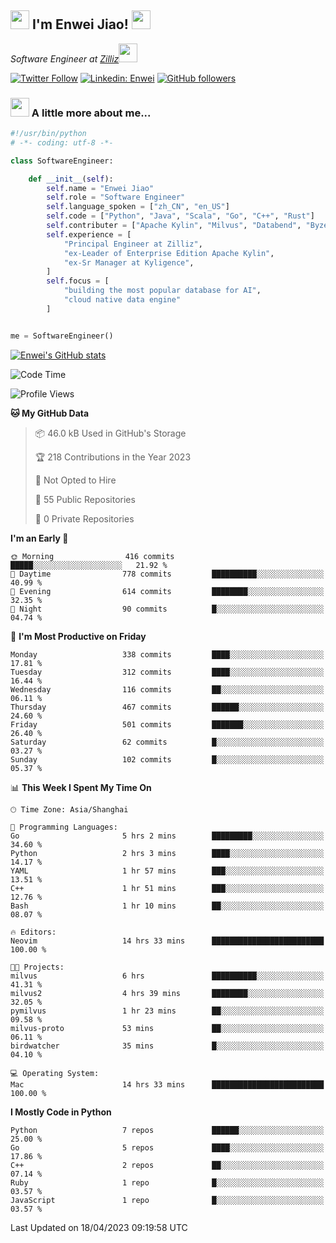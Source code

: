 <h2><img src="https://emojis.slackmojis.com/emojis/images/1531849430/4246/blob-sunglasses.gif?1531849430" width="30"/> I'm  Enwei Jiao! <img src="https://media.giphy.com/media/juBt25nT1KGys/giphy.gif" width=30> </h2>
<!-- <img align='right' src="https://media.giphy.com/media/M9gbBd9nbDrOTu1Mqx/giphy.gif" width="230"> -->
<p><em>Software Engineer at <a href="https://zilliz.com/">Zilliz</a><img src="https://media.giphy.com/media/WUlplcMpOCEmTGBtBW/giphy.gif" width="30"></em></p>

[![Twitter Follow](https://img.shields.io/twitter/follow/misteranmol?label=Follow)](https://twitter.com/intent/follow?screen_name=EnweiJiao)
[![Linkedin: Enwei](https://img.shields.io/badge/-enwei-blue?style=&logo=Linkedin&logoColor=white&link=https://www.linkedin.com/in/enwei-jiao-41192a97)](https://www.linkedin.com/in/enwei-jiao-41192a97/)
[![GitHub followers](https://img.shields.io/github/followers/jiaoew1991?label=Follow&style=social)](https://github.com/jiaoew1991)


### <img src="https://media.giphy.com/media/VgCDAzcKvsR6OM0uWg/giphy.gif" width="30"> A little more about me...  

```python
#!/usr/bin/python
# -*- coding: utf-8 -*-

class SoftwareEngineer:

    def __init__(self):
        self.name = "Enwei Jiao"
        self.role = "Software Engineer"
        self.language_spoken = ["zh_CN", "en_US"]
        self.code = ["Python", "Java", "Scala", "Go", "C++", "Rust"]
        self.contributer = ["Apache Kylin", "Milvus", "Databend", "Byzer-Lang"]
        self.experience = [
            "Principal Engineer at Zilliz",
            "ex-Leader of Enterprise Edition Apache Kylin",
            "ex-Sr Manager at Kyligence",
        ]
        self.focus = [
            "building the most popular database for AI",
            "cloud native data engine"
        ]


me = SoftwareEngineer()
```

[![Enwei's GitHub stats](https://github-readme-stats.vercel.app/api?username=jiaoew1991&count_private=true&show_icons=true)](https://github.com/jiaoew1991/jiaoew1991)

<!-- [![Top Langs](https://github-readme-stats.vercel.app/api/top-langs/?username=jiaoew1991&layout=compact)](https://github.com/jiaoew1991/jiaoew1991) -->

<!--START_SECTION:waka-->
![Code Time](http://img.shields.io/badge/Code%20Time-635%20hrs%2053%20mins-blue)

![Profile Views](http://img.shields.io/badge/Profile%20Views-0-blue)

**🐱 My GitHub Data** 

> 📦 46.0 kB Used in GitHub's Storage 
 > 
> 🏆 218 Contributions in the Year 2023
 > 
> 🚫 Not Opted to Hire
 > 
> 📜 55 Public Repositories 
 > 
> 🔑 0 Private Repositories 
 > 
**I'm an Early 🐤** 

```text
🌞 Morning                416 commits         █████░░░░░░░░░░░░░░░░░░░░   21.92 % 
🌆 Daytime                778 commits         ██████████░░░░░░░░░░░░░░░   40.99 % 
🌃 Evening                614 commits         ████████░░░░░░░░░░░░░░░░░   32.35 % 
🌙 Night                  90 commits          █░░░░░░░░░░░░░░░░░░░░░░░░   04.74 % 
```
📅 **I'm Most Productive on Friday** 

```text
Monday                   338 commits         ████░░░░░░░░░░░░░░░░░░░░░   17.81 % 
Tuesday                  312 commits         ████░░░░░░░░░░░░░░░░░░░░░   16.44 % 
Wednesday                116 commits         ██░░░░░░░░░░░░░░░░░░░░░░░   06.11 % 
Thursday                 467 commits         ██████░░░░░░░░░░░░░░░░░░░   24.60 % 
Friday                   501 commits         ███████░░░░░░░░░░░░░░░░░░   26.40 % 
Saturday                 62 commits          █░░░░░░░░░░░░░░░░░░░░░░░░   03.27 % 
Sunday                   102 commits         █░░░░░░░░░░░░░░░░░░░░░░░░   05.37 % 
```


📊 **This Week I Spent My Time On** 

```text
🕑︎ Time Zone: Asia/Shanghai

💬 Programming Languages: 
Go                       5 hrs 2 mins        █████████░░░░░░░░░░░░░░░░   34.60 % 
Python                   2 hrs 3 mins        ████░░░░░░░░░░░░░░░░░░░░░   14.17 % 
YAML                     1 hr 57 mins        ███░░░░░░░░░░░░░░░░░░░░░░   13.51 % 
C++                      1 hr 51 mins        ███░░░░░░░░░░░░░░░░░░░░░░   12.76 % 
Bash                     1 hr 10 mins        ██░░░░░░░░░░░░░░░░░░░░░░░   08.07 % 

🔥 Editors: 
Neovim                   14 hrs 33 mins      █████████████████████████   100.00 % 

🐱‍💻 Projects: 
milvus                   6 hrs               ██████████░░░░░░░░░░░░░░░   41.31 % 
milvus2                  4 hrs 39 mins       ████████░░░░░░░░░░░░░░░░░   32.05 % 
pymilvus                 1 hr 23 mins        ██░░░░░░░░░░░░░░░░░░░░░░░   09.58 % 
milvus-proto             53 mins             ██░░░░░░░░░░░░░░░░░░░░░░░   06.11 % 
birdwatcher              35 mins             █░░░░░░░░░░░░░░░░░░░░░░░░   04.10 % 

💻 Operating System: 
Mac                      14 hrs 33 mins      █████████████████████████   100.00 % 
```

**I Mostly Code in Python** 

```text
Python                   7 repos             ██████░░░░░░░░░░░░░░░░░░░   25.00 % 
Go                       5 repos             ████░░░░░░░░░░░░░░░░░░░░░   17.86 % 
C++                      2 repos             ██░░░░░░░░░░░░░░░░░░░░░░░   07.14 % 
Ruby                     1 repo              █░░░░░░░░░░░░░░░░░░░░░░░░   03.57 % 
JavaScript               1 repo              █░░░░░░░░░░░░░░░░░░░░░░░░   03.57 % 
```




 Last Updated on 18/04/2023 09:19:58 UTC
<!--END_SECTION:waka-->
